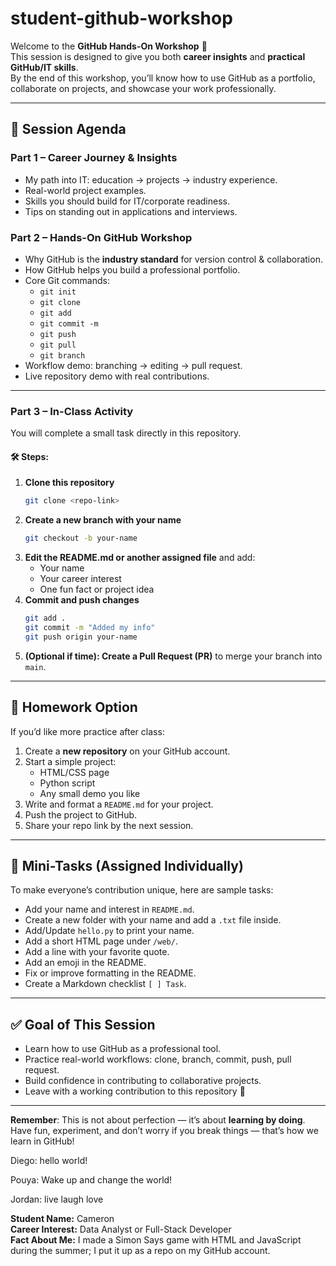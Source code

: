 # student-github-workshop

Welcome to the **GitHub Hands-On Workshop** 🎉  
This session is designed to give you both **career insights** and **practical GitHub/IT skills**.  
By the end of this workshop, you’ll know how to use GitHub as a portfolio, collaborate on projects, and showcase your work professionally.

---

## 📌 Session Agenda
### Part 1 – Career Journey & Insights
- My path into IT: education → projects → industry experience.
- Real-world project examples.
- Skills you should build for IT/corporate readiness.
- Tips on standing out in applications and interviews.

### Part 2 – Hands-On GitHub Workshop
- Why GitHub is the **industry standard** for version control & collaboration.
- How GitHub helps you build a professional portfolio.
- Core Git commands:
  - `git init`
  - `git clone`
  - `git add`
  - `git commit -m`
  - `git push`
  - `git pull`
  - `git branch`
- Workflow demo: branching → editing → pull request.
- Live repository demo with real contributions.

---

### Part 3 – In-Class Activity

You will complete a small task directly in this repository.  

#### 🛠️ Steps:
1. **Clone this repository**  
   ```bash
   git clone <repo-link>
   ```
2. **Create a new branch with your name**  
   ```bash
   git checkout -b your-name
   ```
3. **Edit the README.md or another assigned file** and add:
   - Your name  
   - Your career interest  
   - One fun fact or project idea  
4. **Commit and push changes**  
   ```bash
   git add .
   git commit -m "Added my info"
   git push origin your-name
   ```
5. **(Optional if time): Create a Pull Request (PR)** to merge your branch into `main`.

---

## 🎯 Homework Option

If you’d like more practice after class:
1. Create a **new repository** on your GitHub account.
2. Start a simple project:
   - HTML/CSS page  
   - Python script  
   - Any small demo you like
3. Write and format a `README.md` for your project.
4. Push the project to GitHub.
5. Share your repo link by the next session.

---

## 📝 Mini-Tasks (Assigned Individually)

To make everyone’s contribution unique, here are sample tasks:
- Add your name and interest in `README.md`.
- Create a new folder with your name and add a `.txt` file inside.
- Add/Update `hello.py` to print your name.
- Add a short HTML page under `/web/`.
- Add a line with your favorite quote.
- Add an emoji in the README.
- Fix or improve formatting in the README.
- Create a Markdown checklist `[ ] Task`.

---

## ✅ Goal of This Session
- Learn how to use GitHub as a professional tool.  
- Practice real-world workflows: clone, branch, commit, push, pull request.  
- Build confidence in contributing to collaborative projects.  
- Leave with a working contribution to this repository 🎉  

---

**Remember**: This is not about perfection — it’s about **learning by doing**.  
Have fun, experiment, and don’t worry if you break things — that’s how we learn in GitHub!

Diego: hello world!

Pouya: Wake up and change the world!

Jordan: live laugh love


**Student Name:** Cameron  
**Career Interest:** Data Analyst or Full-Stack Developer  
**Fact About Me:** I made a Simon Says game with HTML and JavaScript during the summer; I put it up as a repo on my GitHub account.  